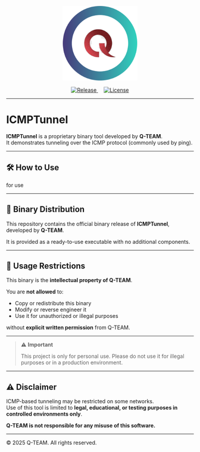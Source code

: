 <p align="center">
  <img src="assets/Q-TEAM.png" width="200">
</p>

<p align="center">
  <a href="./releases">
    <img src="https://img.shields.io/badge/RELEASES-v1.0.0-blue.svg" alt="Release">
  </a>
  &nbsp;&nbsp;&nbsp;
  <a href="https://github.com/Qteam-official/ICMPTunnel/blob/main/LICENSE">
    <img src="https://img.shields.io/badge/LICENSE-v1.0.0-red.svg" alt="License">
  </a>

</p>



---

# ICMPTunnel

**ICMPTunnel** is a proprietary binary tool developed by **Q-TEAM**.  
It demonstrates tunneling over the ICMP protocol (commonly used by ping).


---

## 🛠️ How to Use

for use

---


## 🧱 Binary Distribution

This repository contains the official binary release of **ICMPTunnel**, developed by **Q-TEAM**.

It is provided as a ready-to-use executable with no additional components.

---

## 🚫 Usage Restrictions

This binary is the **intellectual property of Q-TEAM**.

You are **not allowed** to:
- Copy or redistribute this binary
- Modify or reverse engineer it
- Use it for unauthorized or illegal purposes

without **explicit written permission** from Q-TEAM.

---
> ⚠️ **Important**
>
> This project is only for personal use. Please do not use it for illegal purposes or in a production environment.


---

## ⚠️ Disclaimer

ICMP-based tunneling may be restricted on some networks.  
Use of this tool is limited to **legal, educational, or testing purposes in controlled environments only**.

**Q-TEAM is not responsible for any misuse of this software.**

---

© 2025 Q-TEAM. All rights reserved.
